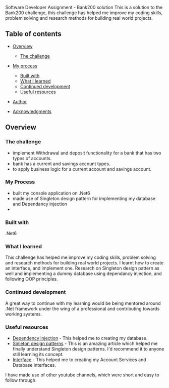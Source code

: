 Software Developer Assignment  - Bank200 solution
This is a solution to the Bank200 challenge, this challenge has helped me improve my coding skills, problem solving and research methods for building real world projects.

## Table of contents

- [Overview](#overview)
  - [The challenge](#the-challenge)
 
- [My process](#my-process)
  - [Built with](#built-with)
  - [What I learned](#what-i-learned)
  - [Continued development](#continued-development)
  - [Useful resources](#useful-resources)
- [Author](#author)
- [Acknowledgments](#acknowledgments)

## Overview

### The challenge
- implement Withdrawal and deposit functionality for a bank that has two types of accounts.
- bank has a current and savings account types. 
- to apply business logic for a current account and savings account.

### My Process 
- built my console application on .Net6 
- made use of Singleton design pattern for implementing my database and Dependancy injection 
-
### Built with
.Net6

### What I learned
  This challenge has helped me improve my coding skills, problem solving and research methods for building real world projects. I learnt how to create an interface, and implement one.
  Research on Singleton design pattern as well and implementing a dummy database using dependancy injection, and following OOP principles. 
  
### Continued development
  A great way to continue with my learning would be being mentored around .Net framework under the wing of a professional and contributing towards working systems.
  
  
### Useful resources
- [Dependency injection](https://www.tutorialsteacher.com/ioc/dependency-injection) - This helped me to creating my database.
- [Sinleton design patterns](https://dotnettutorials.net/lesson/singleton-design-pattern/) - This is an amazing article which helped me finally understand Singleton design patterns. I'd recommend it to anyone still learning its concept.
- [Interface](https://www.tutorialsteacher.com/csharp/csharp-interface) - This helped me to creating my Account Services and Database interfaces.

I have made use of other youtube channels, which were short and easy to follow through. 
